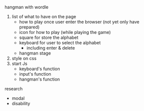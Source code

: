 hangman with wordle

1. list of what to have on the page
   - how to play once user enter the browser (not yet only have <div> prepared)
   - icon for how to play (while playing the game)
   - square for store the alphabet
   - keyboard for user to select the alphabet
     - including enter & delete
   - hangman stage
2. style on css
3. start Js
   - keyboard's function
   - input's function
   - hangman's function

research

- modal
- disability
